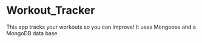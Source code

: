 # Workout_Tracker
This app tracks your workouts so you can improve! It uses Mongoose and a MongoDB data base
